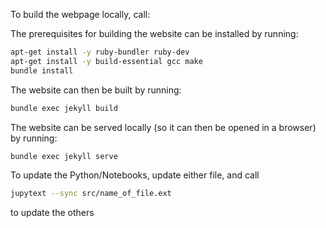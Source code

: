 To build the webpage locally, call:

The prerequisites for building the website can be installed by running:
```bash
apt-get install -y ruby-bundler ruby-dev
apt-get install -y build-essential gcc make
bundle install
```
The website can then be built by running:
```bash
bundle exec jekyll build
```
The website can be served locally (so it can then be opened in a browser) by running:
```bash
bundle exec jekyll serve
```

To update the Python/Notebooks, update either file, and call
```bash
jupytext --sync src/name_of_file.ext
```
to update the others